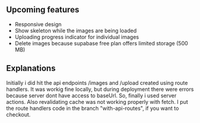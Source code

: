 ## Upcoming features

- Responsive design
- Show skeleton while the images are being loaded
- Uploading progress indicator for individual images
- Delete images because supabase free plan offers limited storage (500 MB)

## Explanations

Initially i did hit the api endpoints /images and /upload created using route handlers. It was workig fine locally, but during deployment there were errors because server dont have access to baseUrl. So, finally i used server actions.
Also revalidating cache was not working properly with fetch.
I put the route handlers code in the branch "with-api-routes", if you want to checkout.
